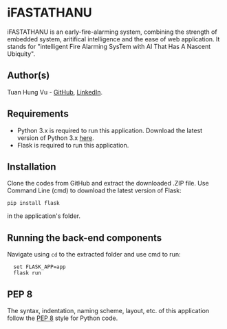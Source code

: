 iFASTATHANU
===========
iFASTATHANU is an early-fire-alarming system, combining the strength of embedded system, aritifical intelligence and the ease of web application. It stands for "intelligent Fire Alarming SysTem with AI That Has A Nascent Ubiquity".

Author(s)
---------
Tuan Hung Vu - [GitHub](https://github.com/hungvutuan?tab=repositories), [LinkedIn](https://www.linkedin.com/in/tuan-hung-vu-734349192/).

Requirements 
------------
- Python 3.x is required to run this application. Download the latest version of Python 3.x [here](https://www.python.org/downloads/).
- Flask is required to run this application.

Installation
------------
Clone the codes from GitHub and extract the downloaded .ZIP file.
Use Command Line (cmd) to download the latest version of Flask: 
```
pip install flask
```
in the application's folder.

Running the back-end components
-------------------------------
Navigate using `cd` to the extracted folder and use cmd to run:
```
  set FLASK_APP=app
  flask run
```
PEP 8 
-----
The syntax, indentation, naming scheme, layout, etc. of this application follow the [PEP 8](https://www.python.org/dev/peps/pep-0008/) style for Python code.
